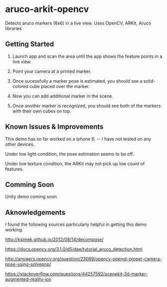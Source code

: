 # aruco-arkit-opencv
Detects aruco markers (6x6) in a live view.  Uses OpenCV, ARKit, Aruco libraries


## Getting Started

1. Launch app and scan the area until the app shows the feature points in a live view.

2. Point your camera at a printed marker.

3. Once sucessfully a marker pose is estimated, you should see a solid-colored cube placed over the marker. 

3. Now you can add additional marker in the scene.

4. Once another marker is recognized, you should see both of the markers with their own cubes on top.


## Known Issues & Improvements

This demo has so far worked on a iphone 6.  -- I have not tested on any other devices. 

Under low light condition, the pose estimation seems to be off. 

Under low texture condition, the ARKit may not pick up low count of features.


## Comming Soon

Unity demo coming soon.


## Aknowledgements

I found the following sources particularly helpful in getting this demo working.

http://ksimek.github.io/2012/08/14/decompose/

https://docs.opencv.org/3.1.0/d5/dae/tutorial_aruco_detection.html

http://answers.opencv.org/question/23089/opencv-opengl-proper-camera-pose-using-solvepnp/

https://stackoverflow.com/questions/44257592/scenekit-3d-marker-augmented-reality-ios

